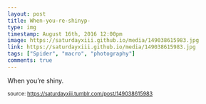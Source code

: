 ```yaml
---
layout: post
title: When-you-re-shinyp-
type: img
timestamp: August 16th, 2016 12:00pm
image: https://saturdayxiii.github.io/media/149038615983.jpg
link: https://saturdayxiii.github.io/media/149038615983.jpg
tags: ["Spider", "macro", "photography"]
comments: true
---
```


When you’re shiny.
 
  
<small>source: https://saturdayxiii.tumblr.com/post/149038615983</small>